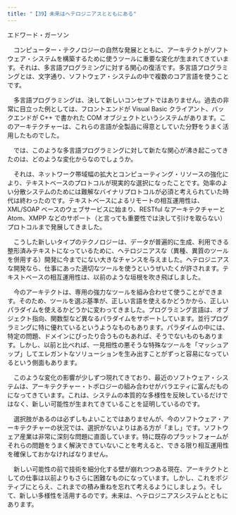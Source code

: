 ```yaml
---
title: "【39】未来はヘテロジニアスとともにある"
---
```



エドワード・ガーソン


　コンピューター・テクノロジーの自然な発展とともに、アーキテクトがソフトウェア・システムを構築するために使うツールに重要な変化が生まれてきています。それは、多言語プログラミングに対する関心の復活です。多言語プログラミングとは、文字通り、ソフトウェア・システムの中で複数のコア言語を使うことです。

　多言語プログラミングは、決して新しいコンセプトではありません。過去の非常に目立った例としては、フロントエンドが Visual Basic クライアント、バックエンドが C++ で書かれた COM オブジェクトというシステムがあります。このアーキテクチャーは、これらの言語が全製品に得意としていた分野をうまく活用したものでした。

　では、このような多言語プログラミングに対して新たな関心が沸き起こってきたのは、どのような変化からなのでしょうか。

　それは、ネットワーク帯域幅の拡大とコンピューティング・リソースの強化により、テキストベースのプロトコルが現実的な選択になったことです。効率のよい分散システムのためには難解なバイナリプロトコルが必須と考えられていた時代は終わったのです。テキストベースによるリモートの相互運用性は、XML/SOAP ベースのウェブサービスに始まり、RESTful なアーキテクチャーと Atom、XMPP などのサポート（と言っても重要性では決して引けを取らない）プロトコルまで発展してきました。

　こうした新しいタイプのテクノロジーは、データが普遍的に生成、利用できる整形済みテキストになっているために、ヘテロジニアスな（異種、異質のツールを併用する）開発に今までにない大きなチャンスを与えました。ヘテロジニアスな開発なら、仕事にあった適切なツールを使うというぜいたくが許されます。テキストベースの相互運用性は、以前のような垣根を吹き飛ばしました。

　今のアーキテクトは、専用の強力なツールを組み合わせて使うことができます。そのため、ツールを選ぶ基準が、正しい言語を使えるかどうかから、正しいパラダイムを使えるかどうかに変わってきました。プログラミング言語は、オブジェクト指向、関数型など異なるパラダイムをサポートしています。並行プログラミングに特に優れているというようなものもあります。パラダイムの中には、特定の問題、ドメインにぴったり合うものもあれば、そうでないものもあります。しかし、以前と比べれば、一見相性の悪そうな特殊なツールを「マッシュアップ」してエレガントなソリューションを生み出すことがずっと容易になっているという側面もあります。

　このような変化の影響が少しずつ現れてきており、最近のソフトウェア・システムは、アーキテクチャー・トポロジーの組み合わせがバラエティに富んだものになってきています。これは、システムの本質的な多様性を反映しているだけではなく、新しい可能性が生まれてきていることを証明しているのです。

　選択肢があるのは必ずしもよいことではありませんが、今のソフトウェア・アーキテクチャーの状況では、選択がないよりはある方が「まし」です。ソフトウェア産業は非常に深刻な問題に直面しています。特に既存のプラットフォームがそれらの問題をうまく解決できていないことを考えると、できる限り相互運用性を確保しておかなければなりません。

　新しい可能性の前で技術を細分化する壁が崩れつつある現在、アーキテクトとしての仕事は以前よりもさらに困難なものになっています。しかし、これをポジティブにとらえ、これまでの積み重ねを忘れて考えるようにしましょう。そして、新しい多様性を活用するのです。未来は、ヘテロジニアスシステムとともにあります。

